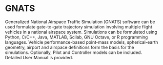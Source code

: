 # GNATS
Generalized National Airspace Traffic Simulation (GNATS) software can be used formulate gate-to-gate trajectory simulation involving multiple flight vehicles in a national airspace system. Simulations can be formulated using Python, C/C++, Java, MATLAB, Scilab, GNU Octave, or R programming languages. Vehicle performance-based point-mass models, spherical-earth geometry, airport and airspace definitions form the basis for the simulations. Optionally, Pilot and Controller models can be included. Detailed User Manual is provided.
